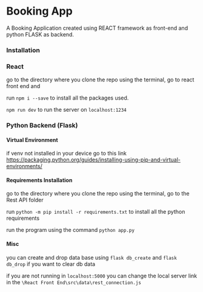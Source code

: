 # **Booking App**
A Booking Application created using REACT framework as front-end and python FLASK as backend.

### **Installation**

### **React**
go to the directory where you clone the repo using the terminal, go to react front end and

run `npm i --save` to install all the packages used.

`npm run dev` to run the server on `localhost:1234`


### **Python  Backend (Flask)**

#### **Virtual Environment**
if venv not installed in your device go to this link
https://packaging.python.org/guides/installing-using-pip-and-virtual-environments/

#### **Requirements Installation**
go to the directory where you clone the repo using the terminal, go to the Rest API folder

run `python -m pip install -r requirements.txt` to install all the python requirements

run the program using the command `python app.py`

#### **Misc**

you can create and drop data base using `flask db_create` and `flask db_drop` if you want to clear db data

if you are not running in `localhost:5000` you can change the local server link in the `\React Front End\src\data\rest_connection.js`






